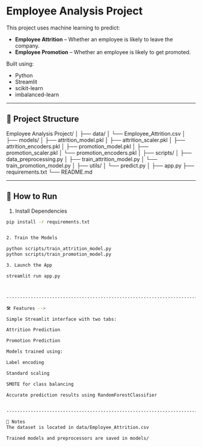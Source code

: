 # Employee Analysis Project

This project uses machine learning to predict:

- **Employee Attrition** – Whether an employee is likely to leave the company.
- **Employee Promotion** – Whether an employee is likely to get promoted.

Built using:
- Python
- Streamlit
- scikit-learn
- imbalanced-learn


------------------------------------------------------------------------------------------------------------------------------------


## 📁 Project Structure

Employee Analysis Project/
│
├── data/
│   └── Employee_Attrition.csv
│
├── models/
│   ├── attrition_model.pkl
│   ├── attrition_scaler.pkl
│   ├── attrition_encoders.pkl
│   ├── promotion_model.pkl
│   ├── promotion_scaler.pkl
│   └── promotion_encoders.pkl
│
├── scripts/
│   ├── data_preprocessing.py
│   ├── train_attrition_model.py
│   └── train_promotion_model.py
│
├── utils/
│   └── predict.py
│
├── app.py
├── requirements.txt
└── README.md


------------------------------------------------------------------------------------------------------------------------------------


## 🚀 How to Run

1. Install Dependencies

```bash
pip install -r requirements.txt


2. Train the Models

python scripts/train_attrition_model.py
python scripts/train_promotion_model.py

3. Launch the App

streamlit run app.py



------------------------------------------------------------------------------------------------------------------------------------

🛠️ Features -->

Simple Streamlit interface with two tabs:

Attrition Prediction

Promotion Prediction

Models trained using:

Label encoding

Standard scaling

SMOTE for class balancing

Accurate prediction results using RandomForestClassifier


------------------------------------------------------------------------------------------------------------------------------------

📌 Notes
The dataset is located in data/Employee_Attrition.csv

Trained models and preprocessors are saved in models/

